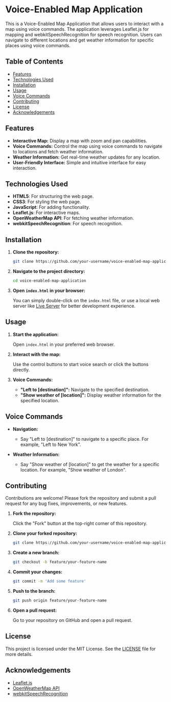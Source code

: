 # Voice-Enabled Map Application

This is a Voice-Enabled Map Application that allows users to interact with a map using voice commands. The application leverages Leaflet.js for mapping and webkitSpeechRecognition for speech recognition. Users can navigate to different locations and get weather information for specific places using voice commands.

## Table of Contents

- [Features](#features)
- [Technologies Used](#technologies-used)
- [Installation](#installation)
- [Usage](#usage)
- [Voice Commands](#voice-commands)
- [Contributing](#contributing)
- [License](#license)
- [Acknowledgements](#acknowledgements)

## Features

- **Interactive Map:** Display a map with zoom and pan capabilities.
- **Voice Commands:** Control the map using voice commands to navigate to locations and fetch weather information.
- **Weather Information:** Get real-time weather updates for any location.
- **User-Friendly Interface:** Simple and intuitive interface for easy interaction.

## Technologies Used

- **HTML5**: For structuring the web page.
- **CSS3**: For styling the web page.
- **JavaScript**: For adding functionality.
- **Leaflet.js**: For interactive maps.
- **OpenWeatherMap API**: For fetching weather information.
- **webkitSpeechRecognition**: For speech recognition.

## Installation

1. **Clone the repository:**

    ```bash
    git clone https://github.com/your-username/voice-enabled-map-application.git
    ```

2. **Navigate to the project directory:**

    ```bash
    cd voice-enabled-map-application
    ```

3. **Open `index.html` in your browser:**

    You can simply double-click on the `index.html` file, or use a local web server like [Live Server](https://marketplace.visualstudio.com/items?itemName=ritwickdey.LiveServer) for better development experience.

## Usage

1. **Start the application:**

    Open `index.html` in your preferred web browser.

2. **Interact with the map:**

    Use the control buttons to start voice search or click the buttons directly.

3. **Voice Commands:**

    - **"Left to [destination]":** Navigate to the specified destination.
    - **"Show weather of [location]":** Display weather information for the specified location.

## Voice Commands

- **Navigation:**
    - Say "Left to [destination]" to navigate to a specific place. For example, "Left to New York".
  
- **Weather Information:**
    - Say "Show weather of [location]" to get the weather for a specific location. For example, "Show weather of London".

## Contributing

Contributions are welcome! Please fork the repository and submit a pull request for any bug fixes, improvements, or new features.

1. **Fork the repository:**

    Click the "Fork" button at the top-right corner of this repository.

2. **Clone your forked repository:**

    ```bash
    git clone https://github.com/your-username/voice-enabled-map-application.git
    ```

3. **Create a new branch:**

    ```bash
    git checkout -b feature/your-feature-name
    ```

4. **Commit your changes:**

    ```bash
    git commit -m 'Add some feature'
    ```

5. **Push to the branch:**

    ```bash
    git push origin feature/your-feature-name
    ```

6. **Open a pull request:**

    Go to your repository on GitHub and open a pull request.

## License

This project is licensed under the MIT License. See the [LICENSE](LICENSE) file for more details.

## Acknowledgements

- [Leaflet.js](https://leafletjs.com/)
- [OpenWeatherMap API](https://openweathermap.org/api)
- [webkitSpeechRecognition](https://developer.mozilla.org/en-US/docs/Web/API/Web_Speech_API/Using_the_Web_Speech_API)
